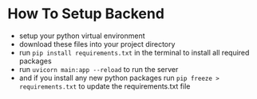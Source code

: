 # How To Setup Backend

- setup your python virtual environment
- download these files into your project directory
- run `pip install requirements.txt` in the terminal to install all required packages
- run `uvicorn main:app --reload` to run the server
- and if you install any new python packages run `pip freeze > requirements.txt` to update the requirements.txt file
